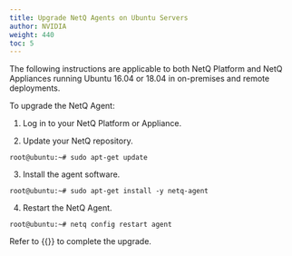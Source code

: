 ```yaml
---
title: Upgrade NetQ Agents on Ubuntu Servers
author: NVIDIA
weight: 440
toc: 5
---
```

The following instructions are applicable to both NetQ Platform and NetQ Appliances running Ubuntu 16.04 or 18.04 in on-premises and remote deployments.

To upgrade the NetQ Agent:

1. Log in to your NetQ Platform or Appliance.

2. Update your NetQ repository.

```
root@ubuntu:~# sudo apt-get update
```

3. Install the agent software.

```
root@ubuntu:~# sudo apt-get install -y netq-agent
```

4. Restart the NetQ Agent.

```
root@ubuntu:~# netq config restart agent
```

Refer to {{<link title="Install NetQ Agents">}} to complete the upgrade.
